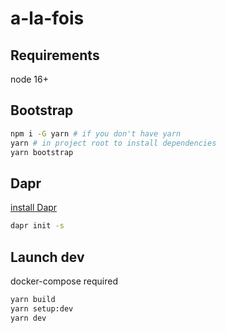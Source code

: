 # a-la-fois

## Requirements

node 16+

## Bootstrap

```bash
npm i -G yarn # if you don't have yarn
yarn # in project root to install dependencies
yarn bootstrap
```

## Dapr

[install Dapr](https://docs.dapr.io/getting-started/install-dapr-cli/#step-1-install-the-dapr-cli)

```bash
dapr init -s
```

## Launch dev

docker-compose required

```bash
yarn build
yarn setup:dev
yarn dev
```
